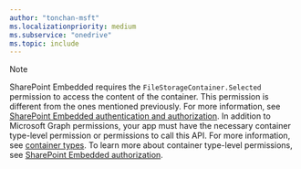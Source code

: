 ```yaml
---
author: "tonchan-msft"
ms.localizationpriority: medium
ms.subservice: "onedrive"
ms.topic: include
---
```


> [!Note]
> SharePoint Embedded requires the `FileStorageContainer.Selected` permission to access the content of the container. This permission is different from the ones mentioned previously. For more information, see [SharePoint Embedded authentication and authorization](/sharepoint/dev/embedded/concepts/app-concepts/auth#access-on-behalf-of-a-user).
In addition to Microsoft Graph permissions, your app must have the necessary container type-level permission or permissions to call this API. For more information, see [container types](/sharepoint/dev/embedded/concepts/app-concepts/containertypes). To learn more about container type-level permissions, see [SharePoint Embedded authorization](/sharepoint/dev/embedded/concepts/app-concepts/auth#Authorization).
